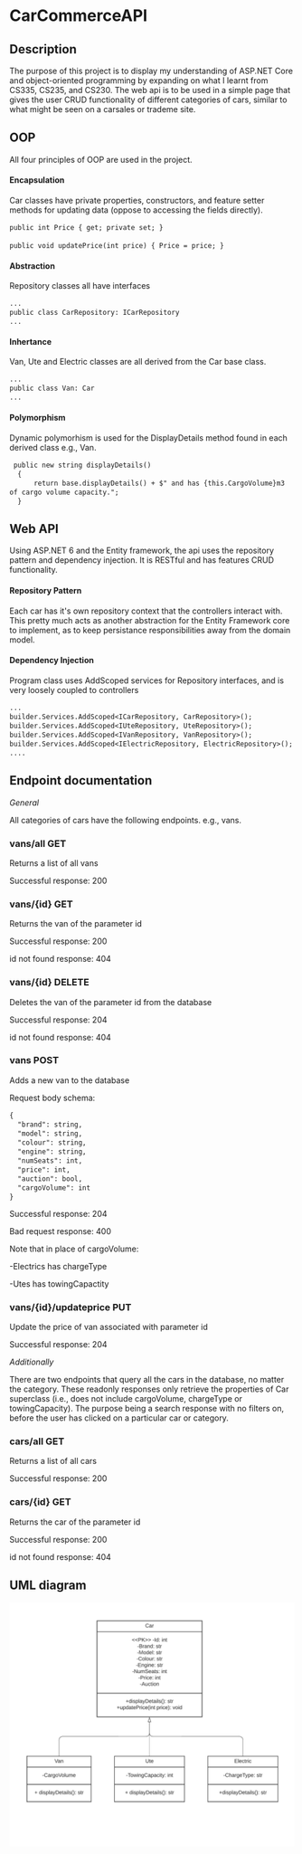# CarCommerceAPI

## Description

The purpose of this project is to display my understanding of ASP.NET Core and object-oriented programming by expanding on what I learnt from CS335, CS235, and CS230. The web api is to be used in a simple page that gives the user CRUD functionality of different categories of cars, similar to what might be seen on a carsales or trademe site.

## OOP

All four principles of OOP are used in the project.

#### Encapsulation

Car classes have private properties, constructors, and feature setter methods for updating data (oppose to accessing the fields directly).

```shell
public int Price { get; private set; }

public void updatePrice(int price) { Price = price; }
```

#### Abstraction

Repository classes all have interfaces

```shell
...
public class CarRepository: ICarRepository
...
```

#### Inhertance

Van, Ute and Electric classes are all derived from the Car base class.

```shell
...
public class Van: Car
...
```

#### Polymorphism

Dynamic polymorhism is used for the DisplayDetails method found in each derived class e.g., Van.

```shell
 public new string displayDetails()
  {
      return base.displayDetails() + $" and has {this.CargoVolume}m3 of cargo volume capacity.";
  }
```

## Web API

Using ASP.NET 6 and the Entity framework, the api uses the repository pattern and dependency injection. It is RESTful and has features CRUD functionality.

#### Repository Pattern

Each car has it's own repository context that the controllers interact with. This pretty much acts as another abstraction for the Entity Framework core to implement, as to keep persistance responsibilities away from the domain model.

#### Dependency Injection

Program class uses AddScoped services for Repository interfaces, and is very loosely coupled to controllers

```shell
...
builder.Services.AddScoped<ICarRepository, CarRepository>();
builder.Services.AddScoped<IUteRepository, UteRepository>();
builder.Services.AddScoped<IVanRepository, VanRepository>();
builder.Services.AddScoped<IElectricRepository, ElectricRepository>();
....
```

## Endpoint documentation

_General_

All categories of cars have the following endpoints. e.g., vans.

### vans/all GET

Returns a list of all vans

Successful response: 200

### vans/{id} GET

Returns the van of the parameter id

Successful response: 200

id not found response: 404

### vans/{id} DELETE

Deletes the van of the parameter id from the database

Successful response: 204

id not found response: 404

### vans POST

Adds a new van to the database

Request body schema:

```shell
{
  "brand": string,
  "model": string,
  "colour": string,
  "engine": string,
  "numSeats": int,
  "price": int,
  "auction": bool,
  "cargoVolume": int
}
```

Successful response: 204

Bad request response: 400

Note that in place of cargoVolume:

-Electrics has chargeType

-Utes has towingCapactity

### vans/{id}/updateprice PUT

Update the price of van associated with parameter id

Successful response: 204

_Additionally_

There are two endpoints that query all the cars in the database, no matter the category. These readonly responses only retrieve the properties of Car superclass (i.e., does not include cargoVolume, chargeType or towingCapacity). The purpose being a search response with no filters on, before the user has clicked on a particular car or category.

### cars/all GET

Returns a list of all cars

Successful response: 200

### cars/{id} GET

Returns the car of the parameter id

Successful response: 200

id not found response: 404

## UML diagram

![UML diagram](https://github.com/cdonougherlee/car-commerce-api/blob/main/UML.jpeg?raw=true)
